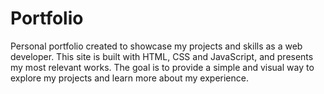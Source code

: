 # Portfolio
Personal portfolio created to showcase my projects and skills as a web developer. This site is built with HTML, CSS and JavaScript, and presents my most relevant works. The goal is to provide a simple and visual way to explore my projects and learn more about my experience.
